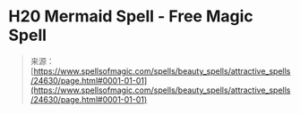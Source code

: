 <!--yml
category: 未分类
date: 2024-06-12 19:10:43
-->

# H20 Mermaid Spell - Free Magic Spell

> 来源：[https://www.spellsofmagic.com/spells/beauty_spells/attractive_spells/24630/page.html#0001-01-01](https://www.spellsofmagic.com/spells/beauty_spells/attractive_spells/24630/page.html#0001-01-01)